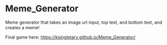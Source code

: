 # Meme_Generator
Meme generator that takes an image url input, top text, and bottom text, and creates a meme!

Final game here: 
https://ksingletary.github.io/Meme_Generator/
